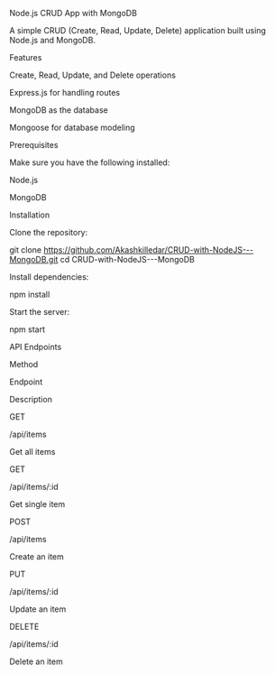 Node.js CRUD App with MongoDB

A simple CRUD (Create, Read, Update, Delete) application built using Node.js and MongoDB.

Features

Create, Read, Update, and Delete operations

Express.js for handling routes

MongoDB as the database

Mongoose for database modeling

Prerequisites

Make sure you have the following installed:

Node.js

MongoDB

Installation

Clone the repository:

git clone https://github.com/Akashkilledar/CRUD-with-NodeJS---MongoDB.git
cd CRUD-with-NodeJS---MongoDB

Install dependencies:

npm install


Start the server:

npm start

API Endpoints

Method

Endpoint

Description

GET

/api/items

Get all items

GET

/api/items/:id

Get single item

POST

/api/items

Create an item

PUT

/api/items/:id

Update an item

DELETE

/api/items/:id

Delete an item

